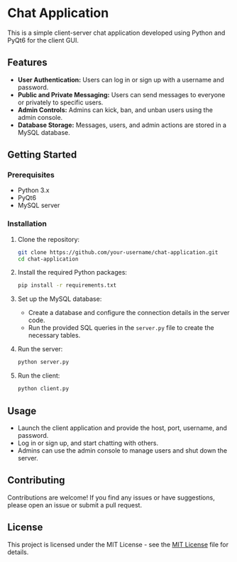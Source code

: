 # Chat Application

This is a simple client-server chat application developed using Python and PyQt6 for the client GUI.

## Features

- **User Authentication:** Users can log in or sign up with a username and password.
- **Public and Private Messaging:** Users can send messages to everyone or privately to specific users.
- **Admin Controls:** Admins can kick, ban, and unban users using the admin console.
- **Database Storage:** Messages, users, and admin actions are stored in a MySQL database.

## Getting Started

### Prerequisites

- Python 3.x
- PyQt6
- MySQL server

### Installation

1. Clone the repository:

    ```bash
    git clone https://github.com/your-username/chat-application.git
    cd chat-application
    ```

2. Install the required Python packages:

    ```bash
    pip install -r requirements.txt
    ```

3. Set up the MySQL database:
   - Create a database and configure the connection details in the server code.
   - Run the provided SQL queries in the `server.py` file to create the necessary tables.

4. Run the server:

    ```bash
    python server.py
    ```

5. Run the client:

    ```bash
    python client.py
    ```

## Usage

- Launch the client application and provide the host, port, username, and password.
- Log in or sign up, and start chatting with others.
- Admins can use the admin console to manage users and shut down the server.

## Contributing

Contributions are welcome! If you find any issues or have suggestions, please open an issue or submit a pull request.

## License

This project is licensed under the MIT License - see the [MIT License](license.md) file for details.
